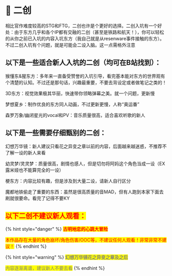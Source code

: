 # 💠 二创

相比官作难度较高的STG和FTG，二创也许是个更好的选择。二创入坑有一个好处：由于东方几乎和各个IP都有交融的二创（甚至是铁路和航天！），你可以轻松的从你之前已入坑的内容入坑东方（我自己就是从resenware事件接触的东方）。不过二创入坑有个问题，就是可能会二设入脑。这一点需格外注意

## 以下是一些适合新人入坑的二创（均可在B站找到）：

猴懂东&猩东方：多年来一直备受赞誉的入坑引导，看完基本能对东方的世界观有个清楚的认知。不过还是那句话，兴趣最重要，不要去背设定或者做笔记之类的！

3D东方：视觉效果极其华丽，快速带你领略弹幕之美。就一个问题，更新慢

梦想夏乡：制作优良的东方同人动画，不过更新更慢，人称“奥运番”

森罗万象/幽闭星光的vocal和PV：音乐质量很高，适合喜欢听歌的新人

## 以下是一些需要仔细甄别的二创：

幻想万华镜：新人建议只看花之异变之章以前的内容，后面越来越迷惑，不推荐不了解一设的新人来看

幼灵梦/灵灵梦：质量很高，剧情也感人，但是切勿将阿妈这个角色当成一设（EX露米娅也不能算完全的一设）

梗东方：内容比较有趣，但是涉及到大量二设，请新人自行区分

魔都地铁偷走了重要的东西：虽然是很高质量的音MAD，但有人跑到本家下面去刷就很要命。看完了记得不要KY

## <mark style="color:red;">以下二创不建议新人观看：</mark>

{% hint style="danger" %}
<mark style="color:red;">**古明地恋的心跳大冒险**</mark>

<mark style="color:red;">本作品存在大量的角色崩坏/角色伤害/OOC等，不建议任何人观看！非常非常不建议！</mark>
{% endhint %}



{% hint style="warning" %}
<mark style="color:grey;">**幻想万华镜花之异变之章及之后**</mark>

<mark style="color:grey;">内容逐渐离谱，建议新人不要去看</mark>
{% endhint %}

